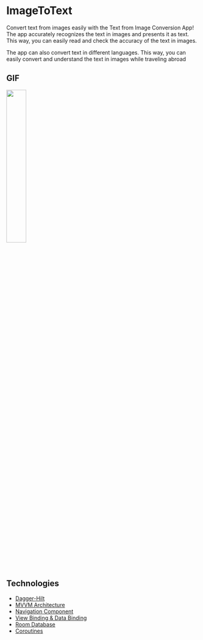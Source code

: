 # ImageToText

Convert text from images easily with the Text from Image Conversion App!  The app accurately recognizes the text in images and presents it as text. This way, you can easily read and check the accuracy of the text in images.

The app can also convert text in different languages. This way, you can easily convert and understand the text in images while traveling abroad

## GIF
<img src="https://user-images.githubusercontent.com/52680778/209971726-44f4efb3-36d0-4c14-a1be-511798d233d7.gif" alt="" width="32%" />  

## Technologies

- [Dagger-Hilt](https://developer.android.com/training/dependency-injection/hilt-android)
- [MVVM Architecture](https://developer.android.com/jetpack/guide)
- [Navigation Component](https://developer.android.com/guide/navigation)
- [View Binding & Data Binding](https://developer.android.com/topic/libraries/view-binding) 
- [Room Database](https://developer.android.com/training/data-storage/room)
- [Coroutines](https://github.com/Kotlin/kotlinx.coroutines)
